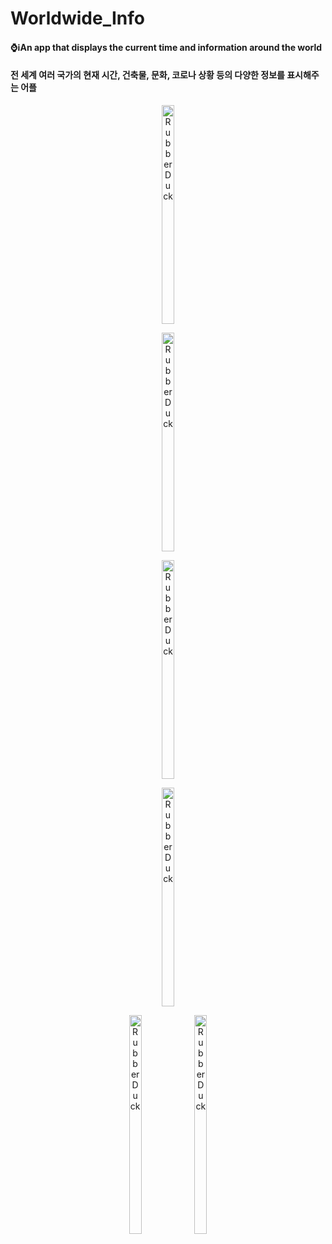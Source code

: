 # Worldwide_Info
#### ⌚ℹ️An app that displays the current time and information around the world
#### 전 세계 여러 국가의 현재 시간, 건축물, 문화, 코로나 상황 등의 다양한 정보를 표시해주는 어플

<center>
<div align="center" style="text-align:center" >
<img src="https://user-images.githubusercontent.com/65841016/138871814-1b4467c1-18f2-4248-9ce5-bb73051472ea.PNG" width="20%" height="350px" 
title="px(픽셀) 크기 설정" alt="RubberDuck"></img>
  
<img src="https://user-images.githubusercontent.com/65841016/138871819-fe02118c-4d9a-4010-84f4-818253cded4f.PNG" width="20%" height="350px" 
title="px(픽셀) 크기 설정" alt="RubberDuck"></img>

<img src="https://user-images.githubusercontent.com/65841016/138871822-573543c8-7ff4-4fd1-943c-bf4e5fc9266a.PNG" width="20%" height="350px" 
title="px(픽셀) 크기 설정" alt="RubberDuck"></img>

<img src="https://user-images.githubusercontent.com/65841016/138871825-5ce07d8f-4356-4b15-8b2b-b8e1f1f5b518.PNG" width="20%" height="350px" 
title="px(픽셀) 크기 설정" alt="RubberDuck"></img>

<img src="https://user-images.githubusercontent.com/65841016/138871826-6955ee50-050c-4dcf-b634-439b5138c72b.PNG" width="20%" height="350px" 
title="px(픽셀) 크기 설정" alt="RubberDuck"></img>
<img src="https://user-images.githubusercontent.com/65841016/138871825-5ce07d8f-4356-4b15-8b2b-b8e1f1f5b518.PNG" width="20%" height="350px" 
title="px(픽셀) 크기 설정" alt="RubberDuck"></img>
</div>
</center>
